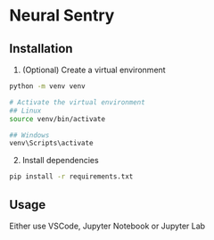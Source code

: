 # Neural Sentry

## Installation

1. (Optional) Create a virtual environment

```bash
python -m venv venv

# Activate the virtual environment
## Linux
source venv/bin/activate

## Windows
venv\Scripts\activate
```

2. Install dependencies

```bash
pip install -r requirements.txt
```

## Usage

Either use VSCode, Jupyter Notebook or Jupyter Lab
